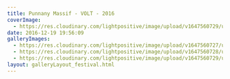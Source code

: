 ```yaml
---
title: Punnany Massif - VOLT - 2016
coverImage:
  - https://res.cloudinary.com/lightpositive/image/upload/v1647560729/uploads/Punnany%20Massif%20-%20VOLT%20-%202016/punnanyvolt.jpg
date: 2016-12-19 19:56:09
galleryImages: 
  - https://res.cloudinary.com/lightpositive/image/upload/v1647560727/uploads/Punnany%20Massif%20-%20VOLT%20-%202016/punnanyvolt2.jpg
  - https://res.cloudinary.com/lightpositive/image/upload/v1647560728/uploads/Punnany%20Massif%20-%20VOLT%20-%202016/punnanyvolt1.jpg
  - https://res.cloudinary.com/lightpositive/image/upload/v1647560729/uploads/Punnany%20Massif%20-%20VOLT%20-%202016/punnanyvolt.jpg
layout: galleryLayout_festival.html
---
```

